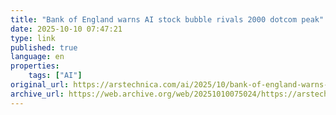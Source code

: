 ```yaml
---
title: "Bank of England warns AI stock bubble rivals 2000 dotcom peak"
date: 2025-10-10 07:47:21
type: link
published: true
language: en
properties:
    tags: ["AI"]
original_url: https://arstechnica.com/ai/2025/10/bank-of-england-warns-ai-stock-bubble-rivals-2000-dotcom-peak/
archive_url: https://web.archive.org/web/20251010075024/https://arstechnica.com/ai/2025/10/bank-of-england-warns-ai-stock-bubble-rivals-2000-dotcom-peak/
---
```

